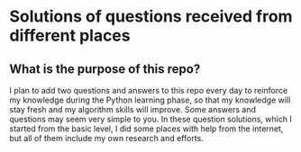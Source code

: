 # Solutions of questions received from different places
## What is the purpose of this repo?
I plan to add two questions and answers to this repo every day to reinforce my knowledge during the Python learning phase, so that my knowledge will stay fresh and my algorithm skills will improve.
Some answers and questions may seem very simple to you. In these question solutions, which I started from the basic level, I did some places with help from the internet, but all of them include my own research and efforts.
